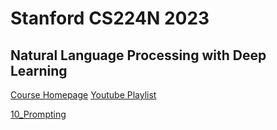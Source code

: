 # Stanford CS224N 2023 
## Natural Language Processing with Deep Learning

[Course Homepage](https://web.stanford.edu/class/cs224n/)
[Youtube Playlist](https://www.youtube.com/playlist?list=PLoROMvodv4rMFqRtEuo6SGjY4XbRIVRd4)

[10_Prompting](10_Prompting.md)
